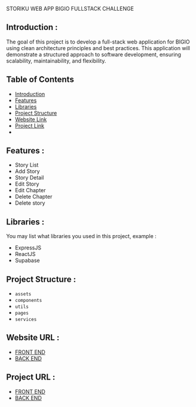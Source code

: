 STORIKU WEB APP BIGIO FULLSTACK CHALLENGE

## <a name="introduction"></a> Introduction :
The goal of this project is to develop a full-stack web application for BIGIO using clean architecture principles and best practices. This application will demonstrate a structured approach to software development, ensuring scalability, maintainability, and flexibility.
## Table of Contents

- [Introduction](#introduction)
- [Features](#features)
- [Libraries](#libraries)
- [Project Structure](#project-structures)
- [Website Link](#website-link)
- [Project Link](#project-link)
- 
## <a name="features"></a> Features :
- Story List
- Add Story
- Story Detail
- Edit Story
- Edit Chapter
- Delete Chapter
- Delete story


## <a name="libraries"></a> Libraries :
You may list what libraries you used in this project, example :
- ExpressJS
- ReactJS
- Supabase


## <a name="project-structures"></a> Project Structure :
* `assets`
* `components`
* `utils`
* `pages`
* `services`

## <a name="website-link"></a> Website URL :
- [FRONT END](https://front-end-storyku-saidhr-7nt6ikmrd-cielhaidirs-projects.vercel.app/stories)
- [BACK END](https://back-end-storyku.vercel.app/)

## <a name="project-link"></a> Project URL :
- [FRONT END](https://github.com/cielhaidir/front-end-storyku)
- [BACK END](https://github.com/cielhaidir/back-end-storyku)

